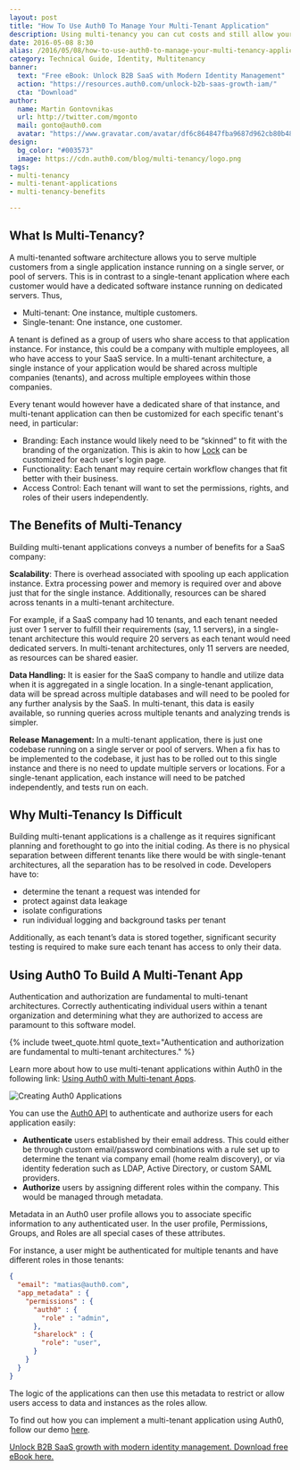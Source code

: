 ```yaml
---
layout: post
title: "How To Use Auth0 To Manage Your Multi-Tenant Application"
description: Using multi-tenancy you can cut costs and still allow your customers strict control over their data
date: 2016-05-08 8:30
alias: /2016/05/08/how-to-use-auth0-to-manage-your-multi-tenancy-application/
category: Technical Guide, Identity, Multitenancy
banner:
  text: "Free eBook: Unlock B2B SaaS with Modern Identity Management"
  action: "https://resources.auth0.com/unlock-b2b-saas-growth-iam/"
  cta: "Download"
author:
  name: Martin Gontovnikas
  url: http://twitter.com/mgonto
  mail: gonto@auth0.com
  avatar: "https://www.gravatar.com/avatar/df6c864847fba9687d962cb80b482764??s=60"
design:
  bg_color: "#003573"
  image: https://cdn.auth0.com/blog/multi-tenancy/logo.png
tags:
- multi-tenancy
- multi-tenant-applications
- multi-tenancy-benefits

---
```


## What Is Multi-Tenancy?

A multi-tenanted software architecture allows you to serve multiple customers from a single application instance running on a single server, or pool of servers. This is in contrast to a single-tenant application where each customer would have a dedicated software instance running on dedicated servers. Thus,

* Multi-tenant: One instance, multiple customers.
* Single-tenant: One instance, one customer.

A tenant is defined as a group of users who share access to that application instance. For instance, this could be a company with multiple employees, all who have access to your SaaS service. In a multi-tenant architecture, a single instance of your application would be shared across multiple companies (tenants), and across multiple employees within those companies.

Every tenant would however have a dedicated share of that instance, and multi-tenant application can then be customized for each specific tenant's need, in particular:

* Branding: Each instance would likely need to be “skinned” to fit with the branding of the organization. This is akin to how [Lock](https://auth0.com/lock) can be customized for each user's login page.
* Functionality: Each tenant may require certain workflow changes that fit better with their business.
* Access Control: Each tenant will want to set the permissions, rights, and roles of their users independently.

## The Benefits of Multi-Tenancy

Building multi-tenant applications conveys a number of benefits for a SaaS company:

**Scalability**: There is overhead associated with spooling up each application instance. Extra processing power and memory is required over and above just that for the single instance. Additionally, resources can be shared across tenants in a multi-tenant architecture.

For example, if a SaaS company had 10 tenants, and each tenant needed just over 1 server to fulfill their requirements (say, 1.1 servers), in a single-tenant architecture this would require 20 servers as each tenant would need dedicated servers. In multi-tenant architectures, only 11 servers are needed, as resources can be shared easier.

**Data Handling:** It is easier for the SaaS company to handle and utilize data when it is aggregated in a single location. In a single-tenant application, data will be spread across multiple databases and will need to be pooled for any further analysis by the SaaS. In multi-tenant, this data is easily available, so running queries across multiple tenants and analyzing trends is simpler.

**Release Management:** In a multi-tenant application, there is just one codebase running on a single server or pool of servers. When a fix has to be implemented to the codebase, it just has to be rolled out to this single instance and there is no need to update multiple servers or locations. For a single-tenant application, each instance will need to be patched independently, and tests run on each.

## Why Multi-Tenancy Is Difficult

Building multi-tenant applications is a challenge as it requires significant planning and forethought to go into the initial coding. As there is no physical separation between different tenants like there would be with single-tenant architectures, all the separation has to be resolved in code. Developers have to:

* determine the tenant a request was intended for
* protect against data leakage
* isolate configurations
* run individual logging and background tasks per tenant

Additionally, as each tenant’s data is stored together, significant security testing is required to make sure each tenant has access to only their data.

## Using Auth0 To Build A Multi-Tenant App

Authentication and authorization are fundamental to multi-tenant architectures. Correctly authenticating individual users within a tenant organization and determining what they are authorized to access are paramount to this software model.

{% include tweet_quote.html quote_text="Authentication and authorization are fundamental to multi-tenant architectures." %}

Learn more about how to use multi-tenant applications within Auth0 in the following link: [Using Auth0 with Multi-tenant Apps](https://auth0.com/docs/saas-apps).

![Creating Auth0 Applications](https://cdn.auth0.com/blog/multi-tenancy/applications.png)

You can use the [Auth0 API](https://auth0.com/docs/auth-api) to authenticate and authorize users for each application easily:

* **Authenticate** users established by their email address. This could either be through custom email/password combinations with a rule set up to determine the tenant via company email (home realm discovery), or via identity federation such as LDAP, Active Directory, or custom SAML providers.
* **Authorize** users by assigning different roles within the company. This would be managed through metadata.

Metadata in an Auth0 user profile allows you to associate specific information to any authenticated user. In the user profile, Permissions, Groups, and Roles are all special cases of these attributes.

For instance, a user might be authenticated for multiple tenants and have different roles in those tenants:

```json
{
  "email": "matias@auth0.com",
  "app_metadata" : {
    "permissions" : {
      "auth0" : {
        "role" : "admin",
      },
      "sharelock" : {
        "role": "user",
      }
    }
  }
}
```

The logic of the applications can then use this metadata to restrict or allow users access to data and instances as the roles allow.

To find out how you can implement a multi-tenant application using Auth0, follow our demo [here](https://auth0.com/docs/scenarios/multi-tenant-saas-azure-ad).

[Unlock B2B SaaS growth with modern identity management. Download free eBook here.](https://resources.auth0.com/unlock-b2b-saas-growth-iam/)

